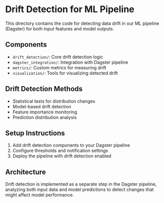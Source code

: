 # Drift Detection for ML Pipeline

This directory contains the code for detecting data drift in our ML pipeline (Dagster) for both input features and model outputs.

## Components

- `drift_detection/`: Core drift detection logic
- `dagster_integration/`: Integration with Dagster pipeline
- `metrics/`: Custom metrics for measuring drift
- `visualization/`: Tools for visualizing detected drift

## Drift Detection Methods

- Statistical tests for distribution changes
- Model-based drift detection
- Feature importance monitoring
- Prediction distribution analysis

## Setup Instructions

1. Add drift detection components to your Dagster pipeline
2. Configure thresholds and notification settings
3. Deploy the pipeline with drift detection enabled

## Architecture

Drift detection is implemented as a separate step in the Dagster pipeline, analyzing both input data and model predictions to detect changes that might affect model performance.

